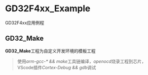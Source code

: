 # GD32F4xx_Example
GD32F4xx应用例程

## GD32_Make
**GD32_Make**工程为自定义开发环境的模板工程
> 使用*arm-gcc-\* && make*工具链编译，*openocd*烧录工程到芯片，VScode插件*Cortex-Debug && gdb*调试
